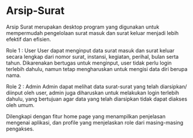 # Arsip-Surat

Arsip Surat merupakan desktop program yang digunakan untuk mempermudah pengelolaan surat masuk dan surat keluar menjadi lebih efektif dan efisien.

Role 1 : User
User dapat menginput data surat masuk dan surat keluar secara lengkap dari nomor surat, instansi, kegiatan, perihal, bulan serta tahun. Dikarenakan bertugas untuk menginput, user tidak perlu login terlebih dahulu, namun tetap mengharuskan untuk mengisi data diri berupa nama.

Role 2 : Admin
Admin dapat melihat data surat-surat yang telah diarsipkan/ diinput oleh user, admin juga diharuskan untuk melakukan login terlebih dahulu, yang bertujuan agar data yang telah diarsipkan tidak dapat diakses oleh umum.

Dilengkapi dengan fitur home page yang menampilkan penjelasan mengenai aplikasi, dan profile yang menjelaskan role dari masing-masing pengakses.
